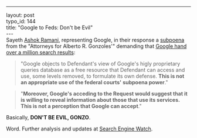 ------------------------------------------------------------------------

layout: post\
typo\_id: 144\
title: "Google to Feds: Don't be Evil"\
---\
Sayeth [Ashok Ramani](http://www.kvn.com/attorneys_bio.php?id=33),
representing Google, in their response a
[subpoena](http://i.i.com.com/cnwk.1d/pdf/ne/2006/google-doj/mcelvain.declaration.pdf)
from the "Attorneys for Alberto R. Gonzoles'" demanding that [Google
hand over a million search
results](http://www.siliconvalley.com/mld/siliconvalley/13657386.htm):

> "Google objects to Defendant's view of Google's higly proprietary
> queries database as a free resource that Defendant can access and use,
> some levels removed, to formulate its own defense. **This is not an
> appropriate use of the federal courts' subpoena power**."

> "**Moreover, Google's acceding to the Request would suggest that it is
> willing to reveal information about those that use its services. This
> is not a perception that Google can accept**."

Basically, **DON'T BE EVIL, GONZO**.

Word. Further analysis and updates at [Search Engine
Watch](http://blog.searchenginewatch.com/blog/060119-060352).
